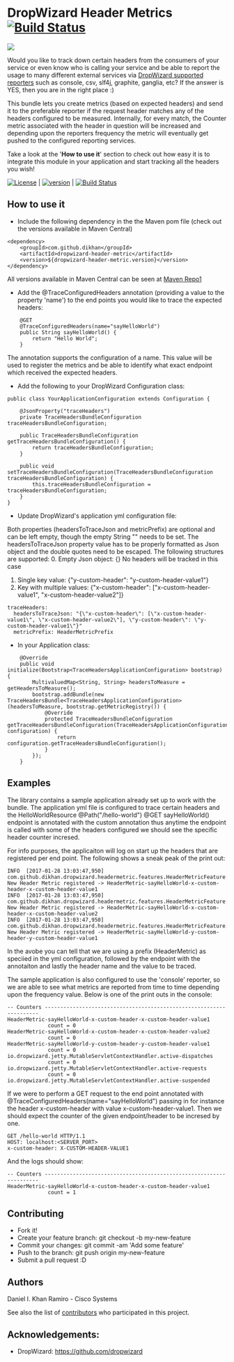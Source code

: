 # DropWizard Header Metrics [![Build Status][travis-image]][travis-url]

![][dropwizard-header-metric-logo]

Would you like to track down certain headers from the consumers of your service or even know who is calling your service 
and be able to report the usage to many different external services via [DropWizard supported reporters](http://metrics.dropwizard.io/3.1.0/manual/core/#reporters) 
such as console, csv, slf4j, graphite, ganglia, etc? If the answer is YES, then you are in the right place :)

This bundle lets you create metrics (based on expected headers) and send it to the preferable reporter if the request 
header matches any of the headers configured to be measured. Internally, for every match, the Counter metric associated 
with the header in question will be increased and depending upon the reporters frequency the metric will eventually get 
pushed to the configured reporting services.

Take a look at the '**How to use it**' section to check out how easy it is to integrate this module in your application 
and start tracking all the headers you wish!

[![License][license-image]][license-url]  |
[![version][maven-version]][maven-url]    |
[![Build Status][travis-image]][travis-url]


## How to use it

- Include the following dependency in the the Maven pom file (check out the versions available in Maven Central)

```
<dependency>
    <groupId>com.github.dikhan</groupId>
    <artifactId>dropwizard-header-metric</artifactId>
    <version>${dropwizard-header-metric.version}</version>
</dependency>
```

All versions available in Maven Central can be seen at [Maven Repo1](https://repo1.maven.org/maven2/com/github/dikhan/dropwizard-header-metric/)

- Add the @TraceConfiguredHeaders annotation (providing a value to the property 'name') to the end points you would like to trace the expected headers:

```
    @GET
    @TraceConfiguredHeaders(name="sayHelloWorld")
    public String sayHelloWorld() {
        return "Hello World";
    }
```

The annotation supports the configuration of a name. This value will be used to register the metrics and be able to
identify what exact endpoint which received the expected headers.

- Add the following to your DropWizard Configuration class:

```
public class YourApplicationConfiguration extends Configuration {

    @JsonProperty("traceHeaders")
    private TraceHeadersBundleConfiguration traceHeadersBundleConfiguration;

    public TraceHeadersBundleConfiguration getTraceHeadersBundleConfiguration() {
        return traceHeadersBundleConfiguration;
    }

    public void setTraceHeadersBundleConfiguration(TraceHeadersBundleConfiguration traceHeadersBundleConfiguration) {
        this.traceHeadersBundleConfiguration = traceHeadersBundleConfiguration;
    }
}

```

- Update DropWizard's application yml configuration file:

Both properties (headersToTraceJson and metricPrefix) are optional and can be left empty, though the empty String "" needs 
to be set.
The headersToTraceJson property value has to be properly formatted as Json object and the double quotes need to be escaped. 
The following structures are supported:
0. Empty Json object: {} No headers will be tracked in this case
1. Single key value: {"y-custom-header": "y-custom-header-value1"}
2. Key with multiple values: {"x-custom-header": ["x-custom-header-value1", "x-custom-header-value2"]}

```
traceHeaders:
  headersToTraceJson: "{\"x-custom-header\": [\"x-custom-header-value1\", \"x-custom-header-value2\"], \"y-custom-header\": \"y-custom-header-value1\"}"    
  metricPrefix: HeaderMetricPrefix
```

- In your Application class:

```
    @Override
    public void initialize(Bootstrap<TraceHeadersApplicationConfiguration> bootstrap) {
        MultivaluedMap<String, String> headersToMeasure = getHeadersToMeasure();
        bootstrap.addBundle(new TraceHeadersBundle<TraceHeadersApplicationConfiguration>(headersToMeasure, bootstrap.getMetricRegistry()) {
            @Override
            protected TraceHeadersBundleConfiguration getTraceHeadersBundleConfiguration(TraceHeadersApplicationConfiguration configuration) {
                return configuration.getTraceHeadersBundleConfiguration();
            }
        });
    }
```

## Examples

The library contains a sample application already set up to work with the bundle. The application yml file is configured to trace certain headers and the HelloWorldResource @Path("/hello-world") @GET sayHelloWorld() endpoint is annotated with the custom annotation thus anytime the endpoint is called with some of the headers configured we should see the specific header counter incresed.

For info purposes, the applicaiton will log on start up the headers that are registered per end point. The following shows a sneak peak of the print out:
```
INFO  [2017-01-28 13:03:47,950] com.github.dikhan.dropwizard.headermetric.features.HeaderMetricFeature: New Header Metric registered -> HeaderMetric-sayHelloWorld-x-custom-header-x-custom-header-value1
INFO  [2017-01-28 13:03:47,950] com.github.dikhan.dropwizard.headermetric.features.HeaderMetricFeature: New Header Metric registered -> HeaderMetric-sayHelloWorld-x-custom-header-x-custom-header-value2
INFO  [2017-01-28 13:03:47,950] com.github.dikhan.dropwizard.headermetric.features.HeaderMetricFeature: New Header Metric registered -> HeaderMetric-sayHelloWorld-y-custom-header-y-custom-header-value1
```
In the avobe you can tell that we are using a prefix (HeaderMetric) as speciied in the yml configuration, followed by the endpoint with the annotaiton and lastly the header name and the value to be traced.

The sample application is also configured to use the 'console' reporter, so we are able to see what metrics are reported from time to time depending upon the frequency value. Below is one of the print outs in the console:

```
-- Counters --------------------------------------------------------------------
HeaderMetric-sayHelloWorld-x-custom-header-x-custom-header-value1
             count = 0
HeaderMetric-sayHelloWorld-x-custom-header-x-custom-header-value2
             count = 0
HeaderMetric-sayHelloWorld-y-custom-header-y-custom-header-value1
             count = 0
io.dropwizard.jetty.MutableServletContextHandler.active-dispatches
             count = 0
io.dropwizard.jetty.MutableServletContextHandler.active-requests
             count = 0
io.dropwizard.jetty.MutableServletContextHandler.active-suspended
```
If we were to perform a GET request to the end point annotated with @TraceConfiguredHeaders(name="sayHelloWorld") passing in for instance the header x-custom-header with value x-custom-header-value1. Then we should expect the counter of the given endpoint/header to be incresed by one.

```
GET /hello-world HTTP/1.1
HOST: localhost:<SERVER_PORT>
x-custom-header: X-CUSTOM-HEADER-VALUE1
```
And the logs should show:

```
-- Counters --------------------------------------------------------------------
HeaderMetric-sayHelloWorld-x-custom-header-x-custom-header-value1
             count = 1
```

## Contributing

- Fork it!
- Create your feature branch: git checkout -b my-new-feature
- Commit your changes: git commit -am 'Add some feature'
- Push to the branch: git push origin my-new-feature
- Submit a pull request :D

## Authors

Daniel I. Khan Ramiro - Cisco Systems

See also the list of [contributors](https://github.com/dikhan/dropwizard-header-metric/graphs/contributors) who 
participated in this project.


## Acknowledgements:

- DropWizard: https://github.com/dropwizard


[dropwizard-header-metric-logo]: https://github.com/dikhan/dropwizard-header-metric/blob/master/docs/images/dropwizard-header-metric.png

[license-url]: https://github.com/dikhan/dropwizard-header-metric/blob/master/LICENSE
[license-image]: https://img.shields.io/badge/license-MIT-blue.svg?style=flat

[travis-url]: https://travis-ci.org/dikhan/dropwizard-header-metric
[travis-image]: https://travis-ci.org/dikhan/dropwizard-header-metric.svg?branch=master

[maven-url]: http://search.maven.org/#search%7Cga%7C1%7Ca%3A%22dropwizard-header-metric%22
[maven-version]: https://img.shields.io/maven-central/v/com.github.dikhan/dropwizard-header-metric.svg?style=flat

